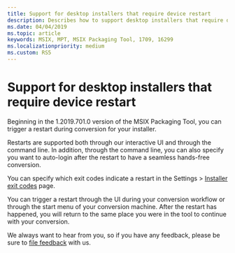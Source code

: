 ```yaml
---
title: Support for desktop installers that require device restart
description: Describes how to support desktop installers that require device restart.
ms.date: 04/04/2019
ms.topic: article
keywords: MSIX, MPT, MSIX Packaging Tool, 1709, 16299
ms.localizationpriority: medium
ms.custom: RS5
---
```


# Support for desktop installers that require device restart

Beginning in the 1.2019.701.0 version of the MSIX Packaging Tool, you can trigger a restart during conversion for your installer.

Restarts are supported both through our interactive UI and through the command line. In addition, through the command line, you can also specify you want to auto-login after the restart to have a seamless hands-free conversion. 

You can specify which exit codes indicate a restart in the Settings > [Installer exit codes](tool-best-practices.md#other-settings) page. 

You can trigger a restart through the UI during your conversion workflow or through the start menu of your conversion machine. After the restart has happened, you will return to the same place you were in the tool to continue with your conversion.

We always want to hear from you, so if you have any feedback, please be sure to [file feedback](./insider-program.md#share-your-feedback) with us.